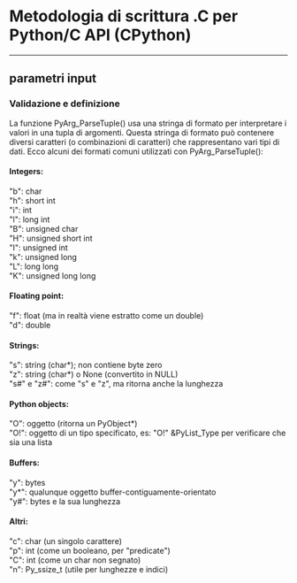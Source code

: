 # Metodologia di scrittura .C per Python/C API (CPython)

---
## parametri input 
### Validazione e definizione

La funzione PyArg_ParseTuple() usa una stringa di formato per interpretare i valori in una tupla di argomenti. Questa stringa di formato può contenere diversi caratteri (o combinazioni di caratteri) che rappresentano vari tipi di dati. Ecco alcuni dei formati comuni utilizzati con PyArg_ParseTuple():

#### Integers:
"b": char  
"h": short int  
"i": int  
"l": long int  
"B": unsigned char  
"H": unsigned short int  
"I": unsigned int  
"k": unsigned long  
"L": long long  
"K": unsigned long long    

#### Floating point:
"f": float (ma in realtà viene estratto come un double)  
"d": double    

#### Strings:
"s": string (char*); non contiene byte zero  
"z": string (char*) o None (convertito in NULL)  
"s#" e "z#": come "s" e "z", ma ritorna anche la lunghezza    

#### Python objects:
"O": oggetto (ritorna un PyObject*)  
"O!": oggetto di un tipo specificato, es: "O!" &PyList_Type per verificare che sia una lista   

#### Buffers:
"y": bytes  
"y*": qualunque oggetto buffer-contiguamente-orientato  
"y#": bytes e la sua lunghezza    

#### Altri:
"c": char (un singolo carattere)  
"p": int (come un booleano, per "predicate")  
"C": int (come un char non segnato)  
"n": Py_ssize_t (utile per lunghezze e indici)  